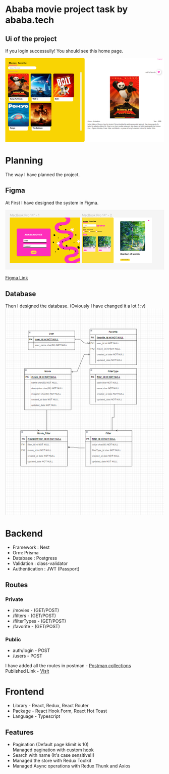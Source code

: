 # Ababa movie project task by ababa.tech

## Ui of the project

If you login successully! You should see this home page.

![ss](Screenshots/Home.png)

# Planning

The way I have planned the project.

## Figma

At First I have designed the system in Figma.

![ss](Screenshots/Figma.png)

[Figma Link](https://www.figma.com/file/1GZ7IVZoW3BsbMkTg5IXfc/Ababa-Favorite-Movie-list?node-id=2%3A2)

## Database

Then I designed the database. (Oviously I have changed it a lot ! :v)
![ss](Screenshots/db.png)

# Backend

- Framework : Nest
- Orm: Prisma
- Database : Postgress
- Validation : class-validator
- Authentication : JWT (Passport)

## Routes

### Private

- /movies - (GET/POST)
- /filters - (GET/POST)
- /filterTypes - (GET/POST)
- /favorite - (GET/POST)

### Public

- auth/login - POST
- /users - POST

I have added all the routes in postman - [Postman collections](Postman)\
Published Link - [Visit](https://documenter.getpostman.com/view/4063810/UzBnrnLS)

# Frontend

- Library - React, Redux, React Router
- Package - React Hook Form, React Hot Toast
- Language - Typescript

## Features

- Pagination (Default page klimit is 10)\
   Managed pagination with custom [hook](client/src/hooks/usePagination.ts)
- Search with name (It's case sensitive!!)
- Managed the store with Redux Toolkit
- Managed Async operations with Redux Thunk and Axios
